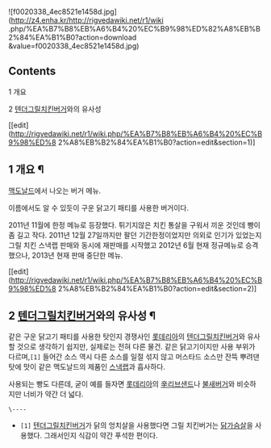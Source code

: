 ![f0020338_4ec8521e1458d.jpg](http://z4.enha.kr/http://rigvedawiki.net/r1/wiki
.php/%EA%B7%B8%EB%A6%B4%20%EC%B9%98%ED%82%A8%EB%B2%84%EA%B1%B0?action=download
&value=f0020338_4ec8521e1458d.jpg)

## Contents

    

1 개요

2 [텐더그릴치킨버거](%ED%85%90%EB%8D%94%EA%B7%B8%EB%A6%B4%EC%B9%98%ED%82%A8%EB%B2%84%EA%B1%B0.md)와의 유사성

[[edit](http://rigvedawiki.net/r1/wiki.php/%EA%B7%B8%EB%A6%B4%20%EC%B9%98%ED%8
2%A8%EB%B2%84%EA%B1%B0?action=edit&section=1)]

## 1 개요 ¶

[맥도날드](%EB%A7%A5%EB%8F%84%EB%82%A0%EB%93%9C.md)에서 나오는 버거 메뉴.

  

이름에서도 알 수 있듯이 구운 닭고기 패티를 사용한 버거이다.

  

2011년 11월에 한정 메뉴로 등장했다. 튀기지않은 치킨 통살을 구워서 끼운 것인데 빵이 좀 길고 작다. 2011년 12월 27일까지만
팔던 기간한정이었지만 의외로 인기가 있었는지 그릴 치킨 스낵랩 판매와 동시에 재판매를 시작했고 2012년 6월 현재 정규메뉴로 승격했으나,
2013년 현재 판매 중단한 메뉴.

  

[[edit](http://rigvedawiki.net/r1/wiki.php/%EA%B7%B8%EB%A6%B4%20%EC%B9%98%ED%8
2%A8%EB%B2%84%EA%B1%B0?action=edit&section=2)]

## 2 [텐더그릴치킨버거](%ED%85%90%EB%8D%94%EA%B7%B8%EB%A6%B4%EC%B9%98%ED%82%A8%EB%B2%84%EA%B1%B0.md)와의 유사성 ¶

같은 구운 닭고기 패티를 사용한 탓인지 경쟁사인 [롯데리아](%EB%A1%AF%EB%8D%B0%EB%A6%AC%EC%95%84.md)의
[텐더그릴치킨버거](%ED%85%90%EB%8D%94%EA%B7%B8%EB%A6%B4%EC%B9%98%ED%82%A8%EB%B2%84%EA%B1%B0.md)와 유사할 것으로 생각하기 쉽지만, 실제로는 전혀 다른 물건. 같은 닭고기이지만 사용 부위가 다르며,`[1]` 들어간
소스 역시 다른 소스를 일절 섞지 않고 머스타드 소스만 잔뜩 뿌려댄 탓에 맛이 같은 맥도날드의 제품인
[스낵랩](%EC%8A%A4%EB%82%B5%EB%9E%A9.md)과 흡사하다.

  

사용되는 빵도 다른데, 굳이 예를 들자면 [롯데리아](%EB%A1%AF%EB%8D%B0%EB%A6%AC%EC%95%84.md)의
[辛리브샌드](%E8%BE%9B%EB%A6%AC%EB%B8%8C%EC%83%8C%EB%93%9C.md)나
[불새버거](%EB%B6%88%EC%83%88%EB%B2%84%EA%B1%B0.md)와 비슷하지만 너비가 약간 더 넓다.

`\----`

  * `[1]` [텐더그릴치킨버거](%ED%85%90%EB%8D%94%EA%B7%B8%EB%A6%B4%EC%B9%98%ED%82%A8%EB%B2%84%EA%B1%B0.md)가 닭의 엉치살을 사용했다면 그릴 치킨버거는 [닭가슴살](%EB%8B%AD%EA%B0%80%EC%8A%B4%EC%82%B4.md)을 사용했다. 그래서인지 식감이 약간 푸석한 편이다.


